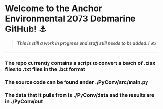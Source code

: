 # __Welcome to the Anchor Environmental 2073 Debmarine GitHub!__ ⚓

> #### _This is still a work in progress and stuff still needs to be added. !_ ✍️

---

### The repo currently contains a script to convert a batch of .xlsx files to .txt files in the .bct format

### The source code can be found under ./PyConv/src/main.py

### The data that it pulls from is ./PyConv/data and the results are in ./PyConv/out
